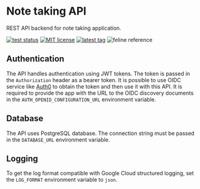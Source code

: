 # Note taking API

REST API backend for note taking application.

[![test status](https://github.com/d-ashesss/nulland/actions/workflows/test.yml/badge.svg?branch=main)](https://github.com/d-ashesss/nulland/actions/workflows/test.yml)
[![MIT license](https://img.shields.io/github/license/d-ashesss/nulland?color=blue)](https://opensource.org/licenses/MIT)
[![latest tag](https://img.shields.io/github/v/tag/d-ashesss/nulland?include_prereleases&sort=semver)](https://github.com/d-ashesss/nulland/tags)
![feline reference](https://img.shields.io/badge/may%20contain%20cat%20fur-%F0%9F%90%88-blueviolet)

## Authentication

The API handles authentication using JWT tokens. The token is passed in the `Authorization` header as a bearer token. It is possible to use OIDC service like [Auth0](https://auth0.com) to obtain the token and then use it with this API. It is required to provide the app with the URL to the OIDC discovery documents in the `AUTH_OPENID_CONFIGURATION_URL` environment variable.

## Database

The API uses PostgreSQL database. The connection string must be passed in the `DATABASE_URL` environment variable.

## Logging

To get the log format compatible with Google Cloud structured logging, set the `LOG_FORMAT` environment variable to `json`.
